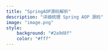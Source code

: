 ```yaml
---
title: "SpringAOP源码解析"
description: "详细梳理 Spring AOP 源码"
image: "image.png"
style:
    background: "#2a9d8f"
    color: "#fff"
---
```

